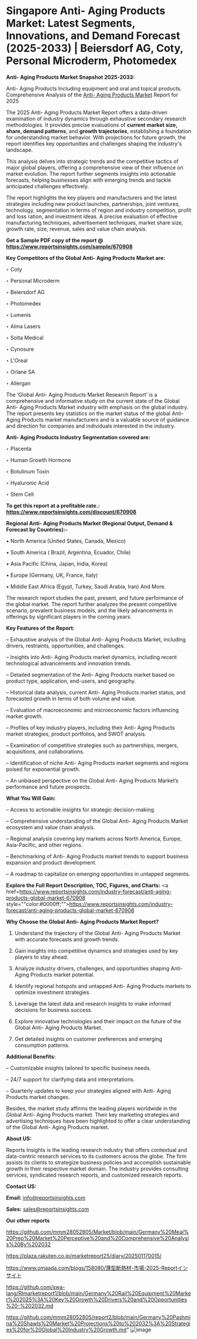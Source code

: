 # Singapore Anti- Aging Products Market: Latest Segments, Innovations, and Demand Forecast (2025-2033) | Beiersdorf AG, Coty, Personal Microderm, Photomedex

<strong>Anti- Aging Products Market Snapshot 2025-2033:</strong>

Anti- Aging Products Including equipment and oral and topical products. Comprehensive Analysis of the <a href=https://www.reportsinsights.com/sample/670908>Anti- Aging Products Market</a> Report for 2025

The 2025 Anti- Aging Products Market Report offers a data-driven examination of industry dynamics through exhaustive secondary research methodologies. It provides precise evaluations of <strong>current market size, share, demand patterns</strong>, and <strong>growth trajectories</strong>, establishing a foundation for understanding market behavior. With projections for future growth, the report identifies key opportunities and challenges shaping the industry's landscape.

This analysis delves into strategic trends and the competitive tactics of major global players, offering a comprehensive view of their influence on market evolution. The report further segments insights into actionable forecasts, helping businesses align with emerging trends and tackle anticipated challenges effectively.

The report highlights the key players and manufacturers and the latest strategies including new product launches, partnerships, joint ventures, technology, segmentation in terms of region and industry competition, profit and loss ration, and investment ideas. A precise evaluation of effective manufacturing techniques, advertisement techniques, market share size, growth rate, size, revenue, sales and value chain analysis.

<strong>Get a Sample PDF copy of the report @ <a href=https://www.reportsinsights.com/sample/670908 style=color:#0000ff;>https://www.reportsinsights.com/sample/670908</a></strong>

<strong>Key Competitors of the Global Anti- Aging Products Market are:</strong>

‣ Coty

‣ Personal Microderm

‣ Beiersdorf AG

‣ Photomedex

‣ Lumenis

‣ Alma Lasers

‣ Solta Medical

‣ Cynosure

‣ L'Oreal

‣ Orlane SA

‣ Allergan

The ‘Global Anti- Aging Products Market Research Report’ is a comprehensive and informative study on the current state of the Global Anti- Aging Products Market industry with emphasis on the global industry. The report presents key statistics on the market status of the global Anti- Aging Products market manufacturers and is a valuable source of guidance and direction for companies and individuals interested in the industry.

<strong>Anti- Aging Products Industry Segmentation covered are:</strong>

‣ Placenta

‣ Human Growth Hormone

‣ Botulinum Toxin

‣ Hyaluronic Acid

‣ Stem Cell

<strong>To get this report at a profitable rate.: <a href=https://www.reportsinsights.com/discount/670908 style=color:#0000ff;>https://www.reportsinsights.com/discount/670908</a></strong>

<strong>Regional Anti- Aging Products Market (Regional Output, Demand &amp; Forecast by Countries):-</strong>

• North America (United States, Canada, Mexico)

• South America ( Brazil, Argentina, Ecuador, Chile)

• Asia Pacific (China, Japan, India, Korea)

• Europe (Germany, UK, France, Italy)

• Middle East Africa (Egypt, Turkey, Saudi Arabia, Iran) And More.

The research report studies the past, present, and future performance of the global market. The report further analyzes the present competitive scenario, prevalent business models, and the likely advancements in offerings by significant players in the coming years.

<strong>Key Features of the Report:</strong>

– Exhaustive analysis of the Global Anti- Aging Products Market, including drivers, restraints, opportunities, and challenges.

– Insights into Anti- Aging Products market dynamics, including recent technological advancements and innovation trends.

– Detailed segmentation of the Anti- Aging Products market based on product type, application, end-users, and geography.

– Historical data analysis, current Anti- Aging Products market status, and forecasted growth in terms of both volume and value.

– Evaluation of macroeconomic and microeconomic factors influencing market growth.

– Profiles of key industry players, including their Anti- Aging Products market strategies, product portfolios, and SWOT analysis.

– Examination of competitive strategies such as partnerships, mergers, acquisitions, and collaborations.

– Identification of niche Anti- Aging Products market segments and regions poised for exponential growth.

– An unbiased perspective on the Global Anti- Aging Products Market’s performance and future prospects.

<strong>What You Will Gain:</strong>

– Access to actionable insights for strategic decision-making.

– Comprehensive understanding of the Global Anti- Aging Products Market ecosystem and value chain analysis.

– Regional analysis covering key markets across North America, Europe, Asia-Pacific, and other regions.

– Benchmarking of Anti- Aging Products market trends to support business expansion and product development.

– A roadmap to capitalize on emerging opportunities in untapped segments.

<strong>Explore the Full Report Description, TOC, Figures, and Charts:</strong>
<a href=https://www.reportsinsights.com/industry-forecast/anti-aging-products-global-market-670908 style=""color:#0000ff;"">https://www.reportsinsights.com/industry-forecast/anti-aging-products-global-market-670908</a>

<strong>Why Choose the Global Anti- Aging Products Market Report?</strong>

1. Understand the trajectory of the Global Anti- Aging Products Market with accurate forecasts and growth trends.

2. Gain insights into competitive dynamics and strategies used by key players to stay ahead.

3. Analyze industry drivers, challenges, and opportunities shaping Anti- Aging Products market potential.

4. Identify regional hotspots and untapped Anti- Aging Products markets to optimize investment strategies.

5. Leverage the latest data and research insights to make informed decisions for business success.

6. Explore innovative technologies and their impact on the future of the Global Anti- Aging Products Market.

7. Get detailed insights on customer preferences and emerging consumption patterns.

<strong>Additional Benefits:</strong>

– Customizable insights tailored to specific business needs.

– 24/7 support for clarifying data and interpretations.

– Quarterly updates to keep your strategies aligned with Anti- Aging Products market changes.

Besides, the market study affirms the leading players worldwide in the Global Anti- Aging Products market. Their key marketing strategies and advertising techniques have been highlighted to offer a clear understanding of the Global Anti- Aging Products market.

<strong><strong>About US</strong>:</strong>

Reports Insights is the leading research industry that offers contextual and data-centric research services to its customers across the globe. The firm assists its clients to strategize business policies and accomplish sustainable growth in their respective market domain. The industry provides consulting services, syndicated research reports, and customized research reports.

<strong>Contact US:</strong>

<p class=><b>Email:</b> <a href=mailto:info@reportsinsights.com>info@reportsinsights.com</a></p>
<p class=><b>Sales:</b> <a href=mailto:sales@reportsinsights.com>sales@reportsinsights.com</a></p>

<strong>Our other reports</strong>

<a href=https://github.com/mmm28052805/Market/blob/main/Germany%20Meal%20Prep%20Market%20Perceptive%20and%20Comprehensive%20Analysis%20By%202032>https://github.com/mmm28052805/Market/blob/main/Germany%20Meal%20Prep%20Market%20Perceptive%20and%20Comprehensive%20Analysis%20By%202032</a>

<a href=https://plaza.rakuten.co.jp/marketreport25/diary/202501170015/>https://plaza.rakuten.co.jp/marketreport25/diary/202501170015/</a>

<a href=https://www.omaada.com/blogs/158080/薄型断熱材-市場-2025-Reportインサイト>https://www.omaada.com/blogs/158080/薄型断熱材-市場-2025-Reportインサイト</a>

<a href=https://github.com/swa-lang/RImarketreport1/blob/main/Germany%20Rail%20Equipment%20Market%202025%3A%20Key%20Growth%20Drivers%20and%20Opportunities%20-%202032.md>https://github.com/swa-lang/RImarketreport1/blob/main/Germany%20Rail%20Equipment%20Market%202025%3A%20Key%20Growth%20Drivers%20and%20Opportunities%20-%202032.md</a>

<a href=https://github.com/mmm28052805/report2/blob/main/Germany%20Pashmina%20Shawls%20Market%20Projections%20to%202032%3A%20Strategies%20for%20Global%20Industry%20Growth.md>https://github.com/mmm28052805/report2/blob/main/Germany%20Pashmina%20Shawls%20Market%20Projections%20to%202032%3A%20Strategies%20for%20Global%20Industry%20Growth.md</a>"
![image](https://github.com/user-attachments/assets/99589c95-2a0f-471d-9a12-b5859d816098)
